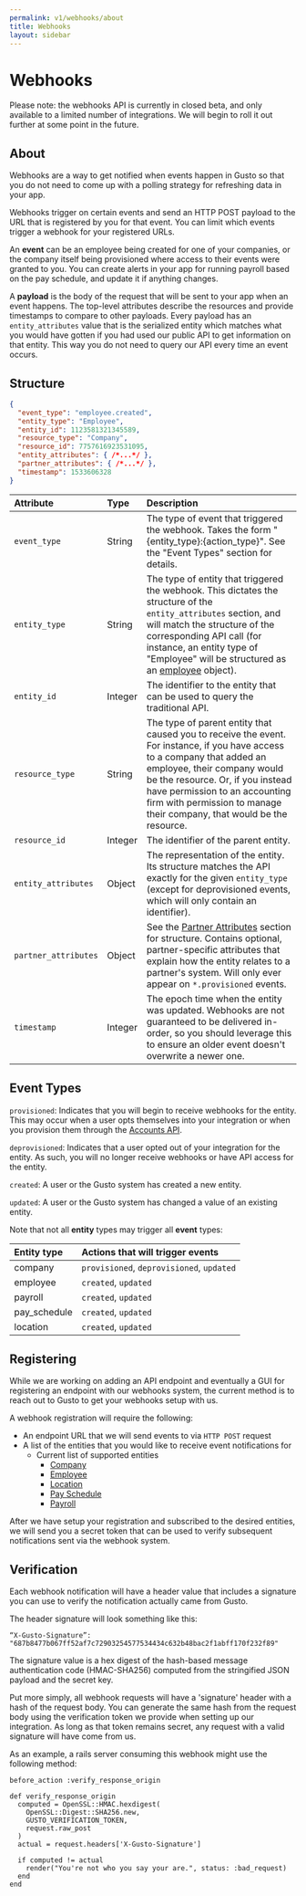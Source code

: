 ```yaml
---
permalink: v1/webhooks/about
title: Webhooks
layout: sidebar
---
```


<h1 class="block">
    Webhooks
</h1>

Please note: the webhooks API is currently in closed beta, and only available to a limited number of integrations.
We will begin to roll it out further at some point in the future.

## About
Webhooks are a way to get notified when events happen in Gusto so that you do not need to come up with a polling
strategy for refreshing data in your app.

Webhooks trigger on certain events and send an HTTP POST payload to the URL that is registered by you for that event.
You can limit which events trigger a webhook for your registered URLs.

An **event** can be an employee being created for one of your companies, or the company itself being provisioned where
access to their events were granted to you. You can create alerts in your app for running payroll based on the pay
schedule, and update it if anything changes.

A **payload** is the body of the request that will be sent to your app when an event happens. The top-level attributes
describe the resources and provide timestamps to compare to other payloads. Every payload has an `entity_attributes`
value that is the serialized entity which matches what you would have gotten if you had used our public API to get
information on that entity. This way you do not need to query our API every time an event occurs.

## Structure

```json
{
  "event_type": "employee.created",
  "entity_type": "Employee",
  "entity_id": 1123581321345589,
  "resource_type": "Company",
  "resource_id": 7757616923531095,
  "entity_attributes": { /*...*/ },
  "partner_attributes": { /*...*/ },
  "timestamp": 1533606328
}
```

| Attribute                     | Type              | Description
| :----------                   |:-------------     |:-------------
| `event_type`                  | String            | The type of event that triggered the webhook. Takes the form "{entity_type}:{action_type}". See the "Event Types" section for details.
| `entity_type`                 | String            | The type of entity that triggered the webhook. This dictates the structure of the `entity_attributes` section, and will match the structure of the corresponding API call (for instance, an entity type of "Employee" will be structured as an [employee](/v1/employees) object).
| `entity_id`                   | Integer           | The identifier to the entity that can be used to query the traditional API.
| `resource_type`               | String            | The type of parent entity that caused you to receive the event. For instance, if you have access to a company that added an employee, their company would be the resource. Or, if you instead have permission to an accounting firm with permission to manage their company, that would be the resource.
| `resource_id`                 | Integer           | The identifier of the parent entity.
| `entity_attributes`           | Object            | The representation of the entity. Its structure matches the API exactly for the given `entity_type` (except for deprovisioned events, which will only contain an identifier).
| `partner_attributes`          | Object            | See the [Partner Attributes](/v1/partner_attributes) section for structure. Contains optional, partner-specific attributes that explain how the entity relates to a partner's system. Will only ever appear on `*.provisioned` events.
| `timestamp`                   | Integer           | The epoch time when the entity was updated. Webhooks are not guaranteed to be delivered in-order, so you should leverage this to ensure an older event doesn't overwrite a newer one.

## Event Types
`provisioned`: Indicates that you will begin to receive webhooks for the entity. This may occur when a user opts
themselves into your integration or when you provision them through the [Accounts API](/v1/accounts).

`deprovisioned`: Indicates that a user opted out of your integration for the entity. As  such, you will no longer receive
webhooks or have API access for the entity.

`created`: A user or the Gusto system has created a new entity.

`updated`: A user or the Gusto system has changed a value of an existing entity.

Note that not all **entity** types may trigger all **event** types:

| Entity type                   | Actions that will trigger events
| :----------                   |:-------------
| company                       | `provisioned`, `deprovisioned`, `updated`
| employee                      | `created`, `updated`
| payroll                       | `created`, `updated`
| pay_schedule                  | `created`, `updated`
| location                      | `created`, `updated`

## Registering

While we are working on adding an API endpoint and eventually a GUI for registering an endpoint with our webhooks
system, the current method is to reach out to Gusto to get your webhooks setup with us.

A webhook registration will require the following:

  - An endpoint URL that we will send events to via `HTTP POST` request
  - A list of the entities that you would like to receive event notifications for
    - Current list of supported entities
      - [Company](/v1/companies)
      - [Employee](/v1/employees)
      - [Location](/v1/locations)
      - [Pay Schedule](/v1/pay_schedules)
      - [Payroll](/v1/payrolls)

After we have setup your registration and subscribed to the desired entities, we will send you a secret token that can
be used to verify subsequent notifications sent via the webhook system.

## Verification

Each webhook notification will have a header value that includes a signature you can use to verify the notification
actually came from Gusto.

The header signature will look something like this:

```
“X-Gusto-Signature”: "687b8477b067ff52af7c72903254577534434c632b48bac2f1abff170f232f89"
```

The signature value is a hex digest of the hash-based message authentication code (HMAC-SHA256) computed from the
stringified JSON payload and the secret key.

Put more simply, all webhook requests will have a 'signature' header with a hash of the request body. You can generate the
same hash from the request body using the verification token we provide when setting up our integration. As long as that
token remains secret, any request with a valid signature will have come from us.

As an example, a rails server consuming this webhook might use the following method:

```
before_action :verify_response_origin

def verify_response_origin
  computed = OpenSSL::HMAC.hexdigest(
    OpenSSL::Digest::SHA256.new,
    GUSTO_VERIFICATION_TOKEN,
    request.raw_post
  )
  actual = request.headers['X-Gusto-Signature']

  if computed != actual
    render("You're not who you say your are.", status: :bad_request)
  end
end
```
